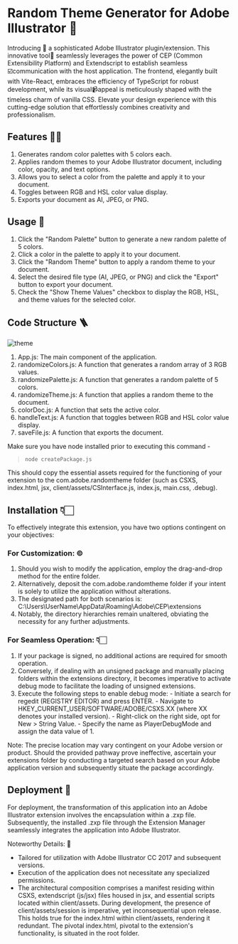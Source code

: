 # Random Theme Generator for Adobe Illustrator 🌟
  
Introducing 🥁 a sophisticated Adobe Illustrator plugin/extension. This innovative tool🤖 seamlessly leverages the power of CEP (Common Extensibility Platform) and Extendscript to establish seamless ☑️communication with the host application. The frontend, elegantly built with Vite-React, embraces the efficiency of TypeScript for robust development, while its visual📹appeal is meticulously shaped with the timeless charm of vanilla CSS. Elevate your design experience with this cutting-edge solution that effortlessly combines creativity and professionalism.

## Features 💁‍♂️

1. Generates random color palettes with 5 colors each.
2. Applies random themes to your Adobe Illustrator document, including color, opacity, and text options.
3. Allows you to select a color from the palette and apply it to your document.
4. Toggles between RGB and HSL color value display.
5. Exports your document as AI, JPEG, or PNG.

## Usage 🤔

1. Click the "Random Palette" button to generate a new random palette of 5 colors.
2. Click a color in the palette to apply it to your document.
3. Click the "Random Theme" button to apply a random theme to your document.
4. Select the desired file type (AI, JPEG, or PNG) and click the "Export" button to export your document.
5. Check the "Show Theme Values" checkbox to display the RGB, HSL, and theme values for the selected color.

## Code Structure 🪜

![theme](https://github.com/shubhamsinha21/random-theme-generator-extension/assets/84564814/4bb536aa-07ac-4aae-92d4-a62476082f49)


1. App.js: The main component of the application.
2. randomizeColors.js: A function that generates a random array of 3 RGB values.
3. randomizePalette.js: A function that generates a random palette of 5 colors.
4. randomizeTheme.js: A function that applies a random theme to the document.
5. colorDoc.js: A function that sets the active color.
6. handleText.js: A function that toggles between RGB and HSL color value display.
7. saveFile.js: A function that exports the document.
  
Make sure you have node installed prior to executing this command -  
  > `node createPackage.js`  
  
This should copy the essential assets required for the functioning of your extension to the com.adobe.randomtheme folder (such as CSXS, index.html, jsx, client/assets/CSInterface.js, index.js, main.css, .debug).  
  
## Installation 👇🏻
  
To effectively integrate this extension, you have two options contingent on your objectives:

### For Customization: ©️

  1. Should you wish to modify the application, employ the drag-and-drop method for the entire folder.
  2. Alternatively, deposit the com.adobe.randomtheme folder if your intent is solely to utilize the application without alterations.
  3. The designated path for both scenarios is: C:\Users\UserName\AppData\Roaming\Adobe\CEP\extensions
  4. Notably, the directory hierarchies remain unaltered, obviating the necessity for any further adjustments.
     
###  For Seamless Operation: 👇🏻

  1. If your package is signed, no additional actions are required for smooth operation.
  2. Conversely, if dealing with an unsigned package and manually placing folders within the extensions directory, it becomes imperative to activate debug mode to facilitate the loading of unsigned extensions.
  3. Execute the following steps to enable debug mode:
    - Initiate a search for regedit (REGISTRY EDITOR) and press ENTER.
    - Navigate to HKEY_CURRENT_USER/SOFTWARE/ADOBE/CSXS.XX (where XX denotes your installed version).
    - Right-click on the right side, opt for New > String Value.
    - Specify the name as PlayerDebugMode and assign the data value of 1.
     
Note: The precise location may vary contingent on your Adobe version or product. Should the provided pathway prove ineffective, ascertain your extensions folder by conducting a targeted search based on your Adobe application version and subsequently situate the package accordingly.
  
## Deployment 🤔
  
  For deployment, the transformation of this application into an Adobe Illustrator extension involves the encapsulation within a .zxp file. Subsequently, the installed .zxp file through the Extension Manager       seamlessly integrates the application into Adobe Illustrator.

Noteworthy Details: 🧐

  - Tailored for utilization with Adobe Illustrator CC 2017 and subsequent versions.
  - Execution of the application does not necessitate any specialized permissions.
  - The architectural composition comprises a manifest residing within CSXS, extendscript (js/jsx) files housed in jsx, and essential scripts located within            client/assets. During development, the presence of client/assets/session is imperative, yet inconsequential upon release. This holds true for the index.html        within client/assets, rendering it redundant. The pivotal index.html, pivotal to the extension's     
    functionality, is situated in the root folder.
